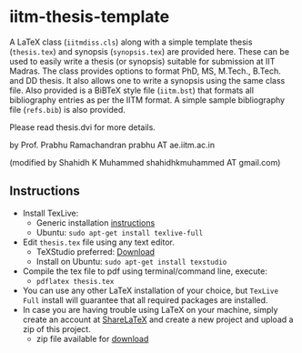 # iitm-thesis-template

A LaTeX class (`iitmdiss.cls`) along with a simple template thesis
(`thesis.tex`) and synopsis (`synopsis.tex`) are provided here.  These can
be used to easily write a thesis (or synopsis) suitable for submission
at IIT Madras.  The class provides options to format PhD, MS,
M.Tech., B.Tech. and DD thesis.  It also allows one to write a synopsis
using the same class file.  Also provided is a BiBTeX style file
(`iitm.bst`) that formats all bibliography entries as per the IITM
format.  A simple sample bibliography file (`refs.bib`) is also
provided.

Please read thesis.dvi for more details.


by Prof. Prabhu Ramachandran prabhu AT ae.iitm.ac.in

(modified by Shahidh K Muhammed shahidhkmuhammed AT gmail.com)

## Instructions

- Install TexLive:
  - Generic installation [instructions](http://www.tug.org/texlive/acquire-netinstall.html)
  - Ubuntu:  `sudo apt-get install texlive-full`
- Edit `thesis.tex` file using any text editor.
  - TeXStudio preferred: [Download](http://www.texstudio.org/)
  - Install on Ubuntu: `sudo apt-get install texstudio`
- Compile the tex file to pdf using terminal/command line, execute:
  - `pdflatex thesis.tex`
- You can use any other LaTeX installation of your choice, but `TexLive Full` install will guarantee that all required packages are installed.
- In case you are having trouble using LaTeX on your machine, simply create an account at [ShareLaTeX](https://www.sharelatex.com/) and create a new project and upload a zip of this project.
  - zip file available for [download](https://github.com/The-WebOps-Club/iitm-thesis-template/archive/master.zip)
